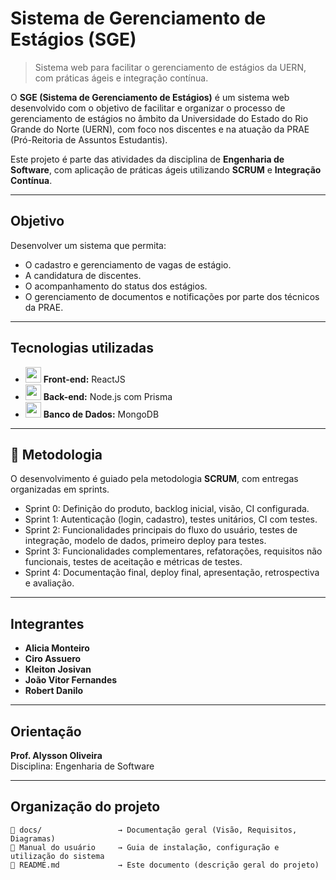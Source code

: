 
# Sistema de Gerenciamento de Estágios (SGE)

> Sistema web para facilitar o gerenciamento de estágios da UERN, com práticas ágeis e integração contínua.

O **SGE (Sistema de Gerenciamento de Estágios)** é um sistema web desenvolvido com o objetivo de facilitar e organizar o processo de gerenciamento de estágios no âmbito da Universidade do Estado do Rio Grande do Norte (UERN), com foco nos discentes e na atuação da PRAE (Pró-Reitoria de Assuntos Estudantis).

Este projeto é parte das atividades da disciplina de **Engenharia de Software**, com aplicação de práticas ágeis utilizando **SCRUM** e **Integração Contínua**.

---

## Objetivo

Desenvolver um sistema que permita:

- O cadastro e gerenciamento de vagas de estágio.
- A candidatura de discentes.
- O acompanhamento do status dos estágios.
- O gerenciamento de documentos e notificações por parte dos técnicos da PRAE.

---

## Tecnologias utilizadas

- <img src="https://cdn.jsdelivr.net/gh/devicons/devicon/icons/react/react-original.svg" width="25"/> **Front-end:** ReactJS
- <img src="https://cdn.jsdelivr.net/gh/devicons/devicon/icons/nodejs/nodejs-original.svg" width="25"/> **Back-end:** Node.js com Prisma
- <img src="https://cdn.jsdelivr.net/gh/devicons/devicon/icons/mongodb/mongodb-original.svg" width="25"/> **Banco de Dados:** MongoDB

---

## 🔄 Metodologia

O desenvolvimento é guiado pela metodologia **SCRUM**, com entregas organizadas em sprints.  

- Sprint 0: Definição do produto, backlog inicial, visão, CI configurada.
- Sprint 1: Autenticação (login, cadastro), testes unitários, CI com testes.
- Sprint 2: Funcionalidades principais do fluxo do usuário, testes de integração, modelo de dados, primeiro deploy para testes.
- Sprint 3: Funcionalidades complementares, refatorações, requisitos não funcionais, testes de aceitação e métricas de testes.
- Sprint 4: Documentação final, deploy final, apresentação, retrospectiva e avaliação.

---

## Integrantes

- **Alicia Monteiro**
- **Ciro Assuero**
- **Kleiton Josivan**
- **João Vitor Fernandes**
- **Robert Danilo**

---

## Orientação

**Prof. Alysson Oliveira**  
Disciplina: Engenharia de Software

---

## Organização do projeto

```plaintext
📁 docs/                 → Documentação geral (Visão, Requisitos, Diagramas)
📖 Manual do usuário     → Guia de instalação, configuração e utilização do sistema
📄 README.md             → Este documento (descrição geral do projeto)
